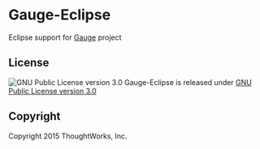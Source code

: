 # Gauge-Eclipse
Eclipse support for [Gauge](https://github.com/getgauge/gauge) project

License
-------

![GNU Public License version 3.0](http://www.gnu.org/graphics/gplv3-127x51.png)
Gauge-Eclipse is released under [GNU Public License version 3.0](http://www.gnu.org/licenses/gpl-3.0.txt)

Copyright
---------

Copyright 2015 ThoughtWorks, Inc.
